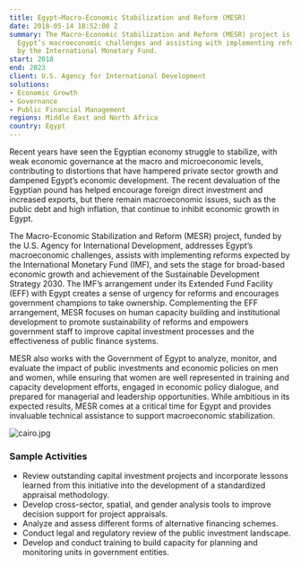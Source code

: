 ```yaml
---
title: Egypt—Macro-Economic Stabilization and Reform (MESR)
date: 2018-05-14 18:52:00 Z
summary: The Macro-Economic Stabilization and Reform (MESR) project is addressing
  Egypt’s macroeconomic challenges and assisting with implementing reforms expected
  by the International Monetary Fund.
start: 2018
end: 2023
client: U.S. Agency for International Development
solutions:
- Economic Growth
- Governance
- Public Financial Management
regions: Middle East and North Africa
country: Egypt
---
```


Recent years have seen the Egyptian economy struggle to stabilize, with weak economic governance at the macro and microeconomic levels, contributing to distortions that have hampered private sector growth and dampened Egypt’s economic development. The recent devaluation of the Egyptian pound has helped encourage foreign direct investment and increased exports, but there remain macroeconomic issues, such as the public debt and high inflation, that continue to inhibit economic growth in Egypt.

The Macro-Economic Stabilization and Reform (MESR) project, funded by the U.S. Agency for International Development, addresses Egypt’s macroeconomic challenges, assists with implementing reforms expected by the International Monetary Fund (IMF), and sets the stage for broad-based economic growth and achievement of the Sustainable Development Strategy 2030. The IMF’s arrangement under its Extended Fund Facility (EFF) with Egypt creates a sense of urgency for reforms and encourages government champions to take ownership. Complementing the EFF arrangement, MESR focuses on human capacity building and institutional development to promote sustainability of reforms and empowers government staff to improve capital investment processes and the effectiveness of public finance systems.

MESR also works with the Government of Egypt to analyze, monitor, and evaluate the impact of public investments and economic policies on men and women, while ensuring that women are well represented in training and capacity development efforts, engaged in economic policy dialogue, and prepared for managerial and leadership opportunities. While ambitious in its expected results, MESR comes at a critical time for Egypt and provides invaluable technical assistance to support macroeconomic stabilization.

![cairo.jpg](/uploads/cairo.jpg)

### Sample Activities

* Review outstanding capital investment projects and incorporate lessons learned from this initiative into the development of a standardized appraisal methodology.
* Develop cross-sector, spatial, and gender analysis tools to improve decision support for project appraisals.
* Analyze and assess different forms of alternative financing schemes.
* Conduct legal and regulatory review of the public investment landscape.
* Develop and conduct training to build capacity for planning and monitoring units in government entities.
